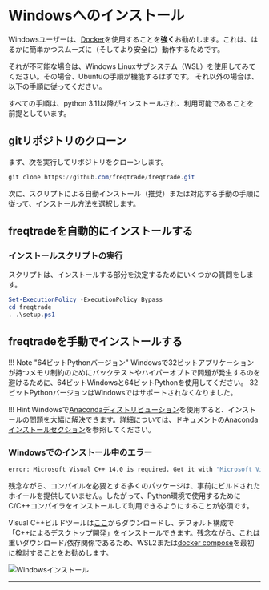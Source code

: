 # Windowsへのインストール

Windowsユーザーは、[Docker](docker_quickstart.md)を使用することを**強く**お勧めします。これは、はるかに簡単かつスムーズに（そしてより安全に）動作するためです。

それが不可能な場合は、Windows Linuxサブシステム（WSL）を使用してみてください。その場合、Ubuntuの手順が機能するはずです。
それ以外の場合は、以下の手順に従ってください。

すべての手順は、python 3.11以降がインストールされ、利用可能であることを前提としています。

## gitリポジトリのクローン

まず、次を実行してリポジトリをクローンします。
```powershell
git clone https://github.com/freqtrade/freqtrade.git
```
次に、スクリプトによる自動インストール（推奨）または対応する手動の手順に従って、インストール方法を選択します。

## freqtradeを自動的にインストールする

### インストールスクリプトの実行

スクリプトは、インストールする部分を決定するためにいくつかの質問をします。
```powershell
Set-ExecutionPolicy -ExecutionPolicy Bypass
cd freqtrade
. .\setup.ps1
```
## freqtradeを手動でインストールする

!!! Note "64ビットPythonバージョン"
    Windowsで32ビットアプリケーションが持つメモリ制約のためにバックテストやハイパーオプトで問題が発生するのを避けるために、64ビットWindowsと64ビットPythonを使用してください。
    32ビットPythonバージョンはWindowsではサポートされなくなりました。

!!! Hint
    Windowsで[Anacondaディストリビューション](https://www.anaconda.com/distribution/)を使用すると、インストールの問題を大幅に解決できます。詳細については、ドキュメントの[Anacondaインストールセクション](installation.md#installation-with-conda)を参照してください。


### Windowsでのインストール中のエラー
```bash
error: Microsoft Visual C++ 14.0 is required. Get it with "Microsoft Visual C++ Build Tools": http://landinghub.visualstudio.com/visual-cpp-build-tools
```
残念ながら、コンパイルを必要とする多くのパッケージは、事前にビルドされたホイールを提供していません。したがって、Python環境で使用するためにC/C++コンパイラをインストールして利用できるようにすることが必須です。

Visual C++ビルドツールは[ここ](https://visualstudio.microsoft.com/visual-cpp-build-tools/)からダウンロードし、デフォルト構成で「C++によるデスクトップ開発」をインストールできます。残念ながら、これは重いダウンロード/依存関係であるため、WSL2または[docker compose](docker_quickstart.md)を最初に検討することをお勧めします。

![Windowsインストール](assets/windows_install.png)

---